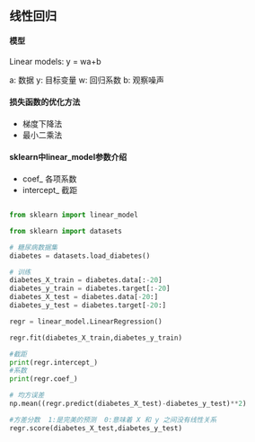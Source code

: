 ## 线性回归

#### 模型

Linear models: y = wa+b

a: 数据
y: 目标变量
w: 回归系数
b: 观察噪声

#### 损失函数的优化方法

- 梯度下降法
- 最小二乘法



#### sklearn中linear_model参数介绍

- coef_ 各项系数
- intercept_ 截距

```python

from sklearn import linear_model

from sklearn import datasets

# 糖尿病数据集
diabetes = datasets.load_diabetes()

# 训练
diabetes_X_train = diabetes.data[:-20]
diabetes_y_train = diabetes.target[:-20]
diabetes_X_test = diabetes.data[-20:]
diabetes_y_test = diabetes.target[-20:]

regr = linear_model.LinearRegression()

regr.fit(diabetes_X_train,diabetes_y_train)

#截距
print(regr.intercept_)
#系数
print(regr.coef_)

# 均方误差
np.mean((regr.predict(diabetes_X_test)-diabetes_y_test)**2)

#方差分数  1:是完美的预测  0:意味着 X 和 y 之间没有线性关系
regr.score(diabetes_X_test,diabetes_y_test)
```
